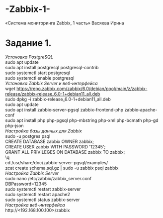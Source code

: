 # -Zabbix-1-
«Система мониторинга Zabbix, 1 часть» Васяева Ирина
# Задание 1.
*Установка PostgreSQL* <br/>
   sudo apt update <br/>
   sudo apt install postgresql postgresql-contrib <br/>
   sudo systemctl start postgresql <br/>
   sudo systemctl enable postgresql <br/>
*Установка Zabbix Server и веб-интерфейса* <br/>
   wget https://repo.zabbix.com/zabbix/6.0/debian/pool/main/z/zabbix-release/zabbix-release_6.0-1+debian11_all.deb <br/>
   sudo dpkg -i zabbix-release_6.0-1+debian11_all.deb <br/>
   sudo apt update <br/>
   sudo apt install zabbix-server-pgsql zabbix-frontend-php zabbix-apache-conf <br/>
   sudo apt install php php-pgsql php-mbstring php-xml php-bcmath php-gd php-json <br/>
*Настройка базы данных для Zabbix* <br/>
   sudo -u postgres psql <br/>
   CREATE DATABASE zabbix OWNER zabbix; <br/>
   CREATE USER zabbix WITH PASSWORD '12345'; <br/>
   GRANT ALL PRIVILEGES ON DATABASE zabbix TO zabbix; <br/>
   \q <br/>
   cd /usr/share/doc/zabbix-server-pgsql/examples/ <br/>
   zcat create schema.sql.gz | sudo -u zabbix psql zabbix <br/>
*Настройка Zabbix Server* <br/>
   sudo nano /etc/zabbix/zabbix_server.conf <br/>
   DBPassword=12345 <br/>
   sudo systemctl restart zabbix-server <br/>
   sudo systemctl restart apache2 <br/>
   sudo systemctl status zabbix-server <br/>
*Настройка веб-интерфейса* <br/>
   http://<192.168.100.100>/zabbix <br/>

